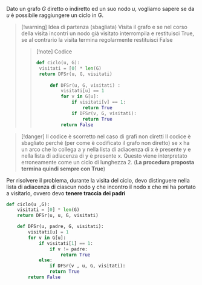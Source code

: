 Dato un grafo *G* diretto o indiretto ed un suo nodo *u*, vogliamo sapere se da *u* è possibile raggiungere un ciclo in G.
>[!warning] Idea di partenza (sbagliata)
>Visita il grafo e se nel corso della visita incontri un nodo già visitato interrompila e restituisci True, se al contrario la visita termina regolarmente restituisci False
>>[!note] Codice
>>```Python
>>def ciclo(u, G):
>>	visitati = [0] * len(G)
>>	return DFSr(u, G, visitati)
>>	
>>		def DFSr(u, G, visitati) :
>>			visitati[u] == 1
>>			for v in G[u]:
>>				if visitati[v] == 1:
>>					return True
>>				if DFSr(v, G, visitati):
>>					return True
>>			return False
>>```

>[!danger] Il codice è scorretto nel caso di grafi non diretti
>Il codice è sbagliato perché (per come è codificato il grafo non diretto) se x ha un arco che lo collega a  y nella lista di adiacenza di x è presente y e nella lista di adiacenza di y è presente x. Questo viene interpretato erroneamente come un ciclo di lunghezza 2. (**La procedura proposta termina quindi sempre con True**)

Per risolvere il problema, durante la visita del ciclo, devo distinguere nella lista di adiacenza di ciascun nodo y che incontro il nodo x che mi ha portato a visitarlo, ovvero devo **tenere traccia dei padri**

```Python
def ciclo(u ,G):
	visitati = [0] * len(G)
	return DFSr(u, u, G, visitati)

	def DFSr(u, padre, G, visitati):
		visitati[u] = 1
		for v in G[u]:
			if visitati[1] == 1:
				if v != padre:
					return True
			else:
				if DFSr(v , u, G, visitati):
				return True
		return False
	
```


